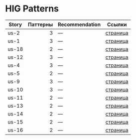 # HIG Patterns

| Story | Паттерны | Recommendation | Ссылки |
|---|---:|---|---|
| us-2 | 3 | — | [страница](us-2.md) |
| us-1 | 3 | — | [страница](us-1.md) |
| us-18 | 2 | — | [страница](us-18.md) |
| us-12 | 3 | — | [страница](us-12.md) |
| us-4 | 3 | — | [страница](us-4.md) |
| us-5 | 2 | — | [страница](us-5.md) |
| us-9 | 3 | — | [страница](us-9.md) |
| us-10 | 3 | — | [страница](us-10.md) |
| us-11 | 2 | — | [страница](us-11.md) |
| us-13 | 2 | — | [страница](us-13.md) |
| us-14 | 2 | — | [страница](us-14.md) |
| us-15 | 2 | — | [страница](us-15.md) |
| us-16 | 2 | — | [страница](us-16.md) |
